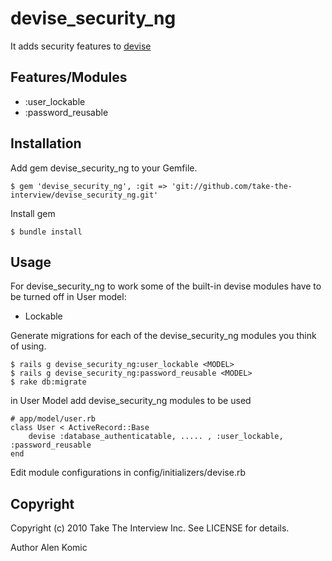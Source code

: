 # devise_security_ng

It adds security features to [devise](http://github.com/plataformatec/devise)

## Features/Modules
- :user_lockable
- :password_reusable

## Installation

Add gem devise_security_ng to your Gemfile. 

```
$ gem 'devise_security_ng', :git => 'git://github.com/take-the-interview/devise_security_ng.git'
```

Install gem

```
$ bundle install
```

## Usage

For devise_security_ng to work some of the built-in devise modules have to be turned off in User model:

- Lockable

Generate migrations for each of the devise_security_ng modules you think of using.
```
$ rails g devise_security_ng:user_lockable <MODEL>
$ rails g devise_security_ng:password_reusable <MODEL>
$ rake db:migrate
```

in User Model add devise_security_ng modules to be used

```
# app/model/user.rb
class User < ActiveRecord::Base
	devise :database_authenticatable, ..... , :user_lockable, :password_reusable
end
```

Edit module configurations in config/initializers/devise.rb

## Copyright

Copyright (c) 2010 Take The Interview Inc. See LICENSE for details.

Author Alen Komic
